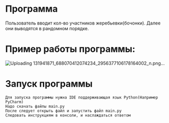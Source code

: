 # Программа 
Пользователь вводит кол-во участников жеребьевки(бочонки). Далее они выводятся в рандомном порядке.
# Пример работы программы:
![Uploading 131941871_688070412074234_2956377106178164002_n.png…]()

# Запуск программы

    Для запуска программы нужна IDE поддерживающая язык Python(Например PyCharm)
    Надо скачать файлы main.py
    После следует открыть файл и запустить файл main.py
    Следовать инструкциям в консоли, и наслаждаться ответом

